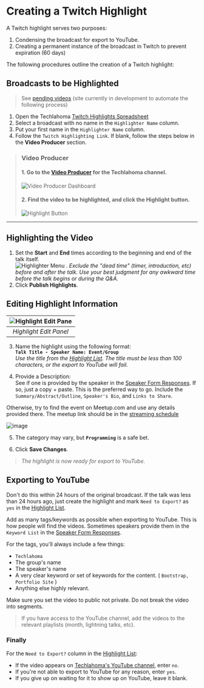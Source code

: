 # Creating a Twitch Highlight
A Twitch highlight serves two purposes: 
1. Condensing the broadcast for export to YouTube.
2. Creating a permanent instance of the broadcast in Twitch to prevent expiration (60 days)

The following procedures outline the creation of a Twitch highlight:

## Broadcasts to be Highlighted
> See [pending videos](https://twitch-video-manager.herokuapp.com/pending) (site currently in development to automate the following process)
1. Open the Techlahoma [Twitch Highlights Spreadsheet](https://docs.google.com/spreadsheets/d/1cJqVigTtYIMWPtaYsagYzyYBV1EHO1HTTjpYIt_9Nag)
1. Select a broadcast with no name in the `Highlighter Name` column.
1. Put your first name in the `Highlighter Name` column.
1. Follow the `Twitch Highlighting Link`. If blank, follow the steps below in the **Video Producer** section.

> ### Video Producer
> #### 1. Go to the [Video Producer](https://www.twitch.tv/techlahoma/manager) for the Techlahoma channel.
> 
> ![Video Producer Dashboard](https://raw.githubusercontent.com/techlahoma/broadcasting/master/TwitchHighlighting/Dashboard.PNG)
> 
> #### 2. Find the video to be highlighted, and click the **Highlight** button.
> 
> ![Highlight Button](https://raw.githubusercontent.com/techlahoma/broadcasting/master/TwitchHighlighting/Highlight%20Button.PNG)

---

## Highlighting the Video

1. Set the **Start** and **End** times according to the beginning and end of the talk itself.  
![Highlighter Menu](https://raw.githubusercontent.com/techlahoma/broadcasting/master/TwitchHighlighting/Highlighter%20Menu.PNG) . 
*Exclude the "dead time" (timer, introduction, etc) before and after the talk. Use your best judgment for any awkward time before the talk begins or during the Q&A.*
2. Click **Publish Highlights**.

## Editing Highlight Information 
 
| ![Highlight Edit Pane](https://raw.githubusercontent.com/techlahoma/broadcasting/master/TwitchHighlighting/Edit%20Highlight.PNG) |
|:-:|
| *Highlight Edit Panel* |  

3. Name the highlight using the following format:  
**`Talk Title - Speaker Name: Event/Group`**  
*Use the title from the [Highlight List](https://docs.google.com/spreadsheets/d/1cJqVigTtYIMWPtaYsagYzyYBV1EHO1HTTjpYIt_9Nag). The title must be less than 100 characters, or the export to YouTube will fail.*

4. Provide a Description:   
See if one is provided by the speaker in the [Speaker Form Responses](https://docs.google.com/spreadsheets/d/10d-1TowAgA2WIqUawxwet9GRmhd2XI8zKxREzxqOuyY/). If so, just a copy + paste. This is the preferred way to go. Include the `Summary/Abstract/Outline`, `Speaker's Bio`, and `Links to Share`.

Otherwise, try to find the event on Meetup.com and use any details provided there. The meetup link should be in the [streaming schedule](https://docs.google.com/spreadsheets/d/1Ga72YMOD5V038D_4GFYggbuVF-JDu3rOPxHHPaNHu-E/edit#gid=537074142)

![image](https://user-images.githubusercontent.com/954596/32418141-e38ceb7e-c229-11e7-8aee-db87bc569737.png)

5. The category may vary, but **`Programming`** is a safe bet.

6. Click **Save Changes**.

> *The highlight is now ready for export to YouTube.*

## Exporting to YouTube

Don't do this within 24 hours of the original broadcast. If the talk was less than 24 hours ago, just create the highlight and mark `Need to Export?` as `yes` in the [Highlight List](https://docs.google.com/spreadsheets/d/1cJqVigTtYIMWPtaYsagYzyYBV1EHO1HTTjpYIt_9Nag).

Add as many tags/keywords as possible when exporting to YouTube. This is how people will find the videos. Sometimes speakers provide them in the `Keyword List` in the [Speaker Form Responses](https://docs.google.com/spreadsheets/d/10d-1TowAgA2WIqUawxwet9GRmhd2XI8zKxREzxqOuyY/).

For the tags, you'll always include a few things:
* `Techlahoma`
* The group's name
* The speaker's name
* A very clear keyword or set of keywords for the content. ( `Bootstrap, Portfolio Site` )
* Anything else highly relevant.

Make sure you set the video to public not private. Do not break the video into segments.
 
> If you have access to the YouTube channel, add the videos to the relevant playlists (month, lightning talks, etc).

### Finally

For the `Need to Export?` column in the [Highlight List](https://docs.google.com/spreadsheets/d/1cJqVigTtYIMWPtaYsagYzyYBV1EHO1HTTjpYIt_9Nag):
* If the video appears on [Techlahoma's YouTube channel](https://youtube.com/techlahoma), enter `no`. 
* If you're not able to export to YouTube for any reason, enter `yes`.
* If you give up on waiting for it to show up on YouTube, leave it blank.
